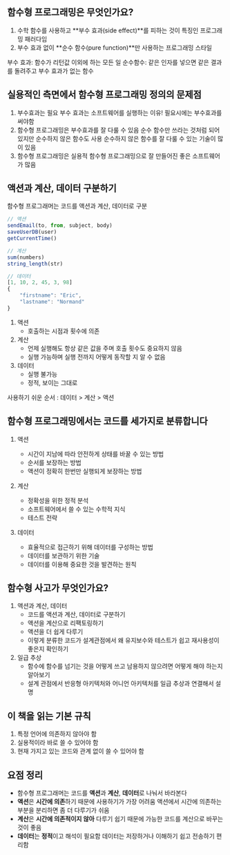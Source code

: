 ## 함수형 프로그래밍은 무엇인가요?

1. 수학 함수를 사용하고 **부수 효과(side effect)**를 피하는 것이 특징인 프로그래밍 패러다임
2. 부수 효과 없이 **순수 함수(pure function)**만 사용하는 프로그래밍 스타일

부수 효과: 함수가 리턴값 이외에 하는 모든 일
순수함수: 같은 인자를 넣으면 같은 결과를 돌려주고 부수 효과가 없는 함수

## 실용적인 측면에서 함수형 프로그래밍 정의의 문제점

1. 부수효과는 필요
   부수 효과는 소프트웨어를 실행하는 이유!
   필요시에는 부수효과를 써야함
2. 함수형 프로그래밍은 부수효과를 잘 다룰 수 있음
   순수 함수만 쓰라는 것처럼 되어 있지만 순수하지 않은 함수도 사용
   순수하지 않은 함수를 잘 다룰 수 있는 기술이 많이 있음
3. 함수형 프로그래밍은 실용적
   함수형 프로그래밍으로 잘 만들어진 좋은 소프트웨어가 많음

## 액션과 계산, 데이터 구분하기

함수형 프로그래머는 코드를 액션과 계산, 데이터로 구분

```jsx
// 액션
sendEmail(to, from, subject, body)
saveUserDB(user)
getCurrentTime()

// 계산
sum(numbers)
string_length(str)

// 데이터
[1, 10, 2, 45, 3, 98]
{
    "firstname": "Eric",
    "lastname": "Normand"
}
```

1. 액션
   - 호출하는 시점과 횟수에 의존
2. 계산
   - 언제 실행해도 항상 같은 값을 주며 호출 횟수도 중요하지 않음
   - 실행 가능하며 실행 전까지 어떻게 동작할 지 알 수 없음
3. 데이터
   - 실행 불가능
   - 정적, 보이는 그대로

사용하기 쉬운 순서 : 데이터 > 계산 > 액션

## 함수형 프로그래밍에서는 코드를 세가지로 분류합니다

1. 액션

   - 시간이 지남에 따라 안전하게 상태를 바꿀 수 있는 방법
   - 순서를 보장하는 방법
   - 액션이 정확히 한번만 실행되게 보장하는 방법

2. 계산
   - 정확성을 위한 정적 분석
   - 소프트웨어에서 쓸 수 있는 수학적 지식
   - 테스트 전략
3. 데이터
   - 효율적으로 접근하기 위해 데이터를 구성하는 방법
   - 데이터를 보관하기 위한 기술
   - 데이터를 이용해 중요한 것을 발견하는 원칙

## 함수형 사고가 무엇인가요?

1. 액션과 계산, 데이터
   - 코드를 액션과 계산, 데이터로 구분하기
   - 액션을 계산으로 리팩토링하기
   - 액션을 더 쉽게 다루기
   - 이렇게 분류한 코드가 설계관점에서 왜 유지보수와 테스트가 쉽고 재사용성이 좋은지 확인하기
2. 일급 추상
   - 함수에 함수를 넘기는 것을 어떻게 쓰고 남용하지 않으려면 어떻게 해야 하는지 알아보기
   - 설계 관점에서 반응형 아키텍처와 어니언 아키텍처를 일급 추상과 연결해서 설명

## 이 책을 읽는 기본 규칙

1. 특정 언어에 의존하지 않아야 함
2. 실용적이라 바로 쓸 수 있어야 함
3. 현재 가지고 있는 코드와 관계 없이 쓸 수 있어야 함

## 요점 정리

- 함수형 프로그래머는 코드를 **액션**과 **계산**, **데이터**로 나눠서 바라본다
- **액션**은 **시간에 의존**하기 때문에 사용하기가 가장 어려움
  액션에서 시간에 의존하는 부분을 분리하면 좀 더 다루기가 쉬움
- **계산**은 **시간에 의존적이지 않아** 다루기 쉽기 때문에 가능한 코드를 계산으로 바꾸는 것이 좋음
- **데이터**는 **정적**이고 해석이 필요함
  데이터는 저장하거나 이해하기 쉽고 전송하기 편리함

